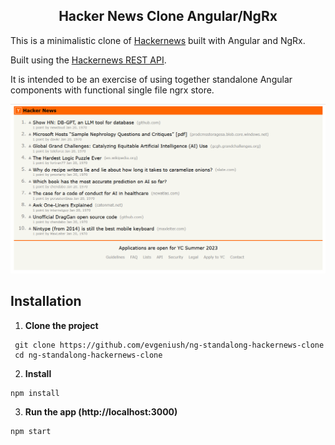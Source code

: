 <h2 align="center">Hacker News Clone Angular/NgRx</h2>

This is a minimalistic clone of [Hackernews](https://news.ycombinator.com/news) built with Angular and NgRx.

Built using the [Hackernews REST API](https://github.com/HackerNews/API).

It is intended to be an exercise of using together standalone Angular components with functional single file ngrx store.

<p align="center" margin-bottom="0">
  <img alt="Hacker News Clone" width="auto" height="auto" src="hn-screenshot.png">
</p>

## Installation

1. **Clone the project**

```
 git clone https://github.com/evgeniush/ng-standalong-hackernews-clone
 cd ng-standalong-hackernews-clone
```

2. **Install**

```
npm install
```

3. **Run the app  (http://localhost:3000)**

```
npm start
```
